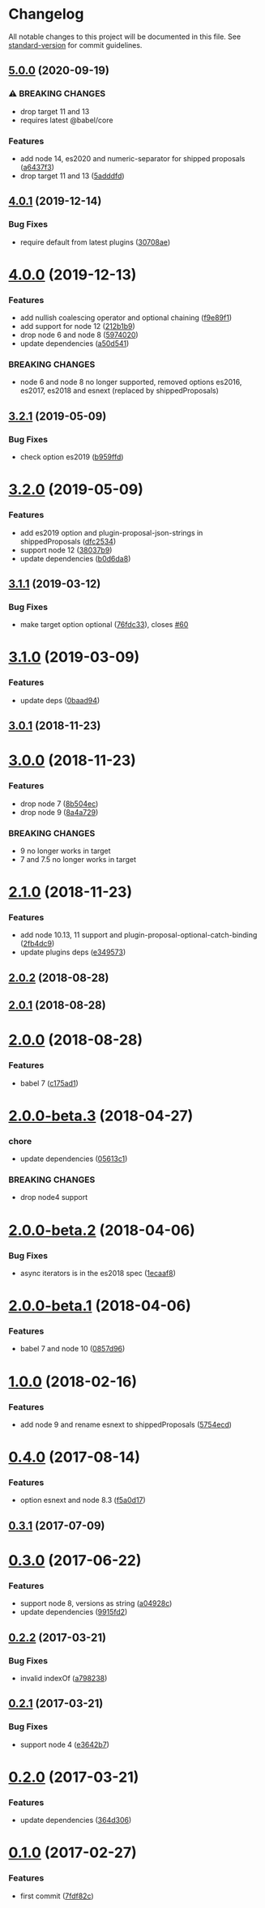 # Changelog

All notable changes to this project will be documented in this file. See [standard-version](https://github.com/conventional-changelog/standard-version) for commit guidelines.

## [5.0.0](https://github.com/christophehurpeau/babel-preset-latest-node/compare/v4.1.0...v5.0.0) (2020-09-19)


### ⚠ BREAKING CHANGES

* drop target 11 and 13
* requires latest @babel/core

### Features

* add node 14, es2020 and numeric-separator for shipped proposals ([a6437f3](https://github.com/christophehurpeau/babel-preset-latest-node/commit/a6437f354cb22162f4b861249f224c63dbee7ccb))
* drop target 11 and 13 ([5adddfd](https://github.com/christophehurpeau/babel-preset-latest-node/commit/5adddfdbc464169d7acbea8afb93488961acf0f4))

## [4.0.1](https://github.com/christophehurpeau/babel-preset-latest-node/compare/v4.0.0...v4.0.1) (2019-12-14)


### Bug Fixes

* require default from latest plugins ([30708ae](https://github.com/christophehurpeau/babel-preset-latest-node/commit/30708aea524cdd031857e767bd7ec3fa076cb619))



# [4.0.0](https://github.com/christophehurpeau/babel-preset-latest-node/compare/v3.2.1...v4.0.0) (2019-12-13)


### Features

* add nullish coalescing operator and optional chaining ([f9e89f1](https://github.com/christophehurpeau/babel-preset-latest-node/commit/f9e89f1a1a1a55609c567fae0765ffcdad648471))
* add support for node 12 ([212b1b9](https://github.com/christophehurpeau/babel-preset-latest-node/commit/212b1b9f7a6f11c00df9d2035e80c914d3077964))
* drop node 6 and node 8 ([5974020](https://github.com/christophehurpeau/babel-preset-latest-node/commit/5974020f29ff18765904cffe5a26b41c8f15600f))
* update dependencies ([a50d541](https://github.com/christophehurpeau/babel-preset-latest-node/commit/a50d5410cc37d375fedd649835b4185bf4ead075))


### BREAKING CHANGES

* node 6 and node 8 no longer supported, removed options es2016, es2017,  es2018 and esnext (replaced by shippedProposals)



## [3.2.1](https://github.com/christophehurpeau/babel-preset-latest-node/compare/v3.2.0...v3.2.1) (2019-05-09)


### Bug Fixes

* check option es2019 ([b959ffd](https://github.com/christophehurpeau/babel-preset-latest-node/commit/b959ffd26ad1545a228d92468751eb6765ee3831))



# [3.2.0](https://github.com/christophehurpeau/babel-preset-latest-node/compare/v3.1.1...v3.2.0) (2019-05-09)


### Features

* add es2019 option and plugin-proposal-json-strings in shippedProposals ([dfc2534](https://github.com/christophehurpeau/babel-preset-latest-node/commit/dfc25344d61bbe565c52e5f2faa78854514bfea0))
* support node 12 ([38037b9](https://github.com/christophehurpeau/babel-preset-latest-node/commit/38037b91d81399f816fbe88d6f977ea3612697ea))
* update dependencies ([b0d6da8](https://github.com/christophehurpeau/babel-preset-latest-node/commit/b0d6da8c4015e66f45baee2c13436c3e7aac7024))



## [3.1.1](https://github.com/christophehurpeau/babel-preset-latest-node/compare/v3.1.0...v3.1.1) (2019-03-12)


### Bug Fixes

* make target option optional ([76fdc33](https://github.com/christophehurpeau/babel-preset-latest-node/commit/76fdc3333d5853db83e386a67b060dd59eb10885)), closes [#60](https://github.com/christophehurpeau/babel-preset-latest-node/issues/60)



# [3.1.0](https://github.com/christophehurpeau/babel-preset-latest-node/compare/v3.0.1...v3.1.0) (2019-03-09)


### Features

* update deps ([0baad94](https://github.com/christophehurpeau/babel-preset-latest-node/commit/0baad9473e02de7adda524fbf5113fe760a4f9b2))



## [3.0.1](https://github.com/christophehurpeau/babel-preset-latest-node/compare/v3.0.0...v3.0.1) (2018-11-23)



# [3.0.0](https://github.com/christophehurpeau/babel-preset-latest-node/compare/v2.1.0...v3.0.0) (2018-11-23)


### Features

* drop node 7 ([8b504ec](https://github.com/christophehurpeau/babel-preset-latest-node/commit/8b504ec3a1e0d091947eda0860afdaf683d9da5b))
* drop node 9 ([8a4a729](https://github.com/christophehurpeau/babel-preset-latest-node/commit/8a4a7292f972039271f9430cce53c10f017785fb))


### BREAKING CHANGES

* 9 no longer works in target
* 7 and 7.5 no longer works in target



# [2.1.0](https://github.com/christophehurpeau/babel-preset-latest-node/compare/v2.0.2...v2.1.0) (2018-11-23)


### Features

* add node 10.13, 11 support and plugin-proposal-optional-catch-binding ([2fb4dc9](https://github.com/christophehurpeau/babel-preset-latest-node/commit/2fb4dc9da312f58d94a75b9e314203981258ca41))
* update plugins deps ([e349573](https://github.com/christophehurpeau/babel-preset-latest-node/commit/e349573d97c020b49e7b549999672370a5bfc825))



## [2.0.2](https://github.com/christophehurpeau/babel-preset-latest-node/compare/v2.0.1...v2.0.2) (2018-08-28)



## [2.0.1](https://github.com/christophehurpeau/babel-preset-latest-node/compare/v2.0.0...v2.0.1) (2018-08-28)



# [2.0.0](https://github.com/christophehurpeau/babel-preset-latest-node/compare/v2.0.0-beta.3...v2.0.0) (2018-08-28)


### Features

* babel 7 ([c175ad1](https://github.com/christophehurpeau/babel-preset-latest-node/commit/c175ad1f6370f75aa8512dd1922d35b10365dd81))



# [2.0.0-beta.3](https://github.com/christophehurpeau/babel-preset-latest-node/compare/v2.0.0-beta.2...v2.0.0-beta.3) (2018-04-27)


### chore

* update dependencies ([05613c1](https://github.com/christophehurpeau/babel-preset-latest-node/commit/05613c1ce027946889d076adb05e6f93bc726b12))


### BREAKING CHANGES

* drop node4 support



# [2.0.0-beta.2](https://github.com/christophehurpeau/babel-preset-latest-node/compare/v2.0.0-beta.1...v2.0.0-beta.2) (2018-04-06)


### Bug Fixes

* async iterators is in the es2018 spec ([1ecaaf8](https://github.com/christophehurpeau/babel-preset-latest-node/commit/1ecaaf8c9c3f2e0a9a4ce0ca63b757d59a79f7a8))



# [2.0.0-beta.1](https://github.com/christophehurpeau/babel-preset-latest-node/compare/v1.0.0...v2.0.0-beta.1) (2018-04-06)


### Features

* babel 7 and node 10 ([0857d96](https://github.com/christophehurpeau/babel-preset-latest-node/commit/0857d966728eabe1264cd35b53be0cddbc8a9acc))



# [1.0.0](https://github.com/christophehurpeau/babel-preset-latest-node/compare/v0.4.0...v1.0.0) (2018-02-16)


### Features

* add node 9 and rename esnext to shippedProposals ([5754ecd](https://github.com/christophehurpeau/babel-preset-latest-node/commit/5754ecd1f48599b829b5ab44514d92bd47848767))



# [0.4.0](https://github.com/christophehurpeau/babel-preset-latest-node/compare/v0.3.1...v0.4.0) (2017-08-14)


### Features

* option esnext and node 8.3 ([f5a0d17](https://github.com/christophehurpeau/babel-preset-latest-node/commit/f5a0d17db208d06244544bfe89b2f79b16602695))



## [0.3.1](https://github.com/christophehurpeau/babel-preset-latest-node/compare/v0.3.0...v0.3.1) (2017-07-09)



# [0.3.0](https://github.com/christophehurpeau/babel-preset-latest-node/compare/v0.2.2...v0.3.0) (2017-06-22)


### Features

* support node 8, versions as string ([a04928c](https://github.com/christophehurpeau/babel-preset-latest-node/commit/a04928c5092c36628ad0525419f920804ffb3cf6))
* update dependencies ([9915fd2](https://github.com/christophehurpeau/babel-preset-latest-node/commit/9915fd2ea4b90ac7859b3fc6ee36dc75b5e2c7b5))



## [0.2.2](https://github.com/christophehurpeau/babel-preset-latest-node/compare/v0.2.1...v0.2.2) (2017-03-21)


### Bug Fixes

* invalid indexOf ([a798238](https://github.com/christophehurpeau/babel-preset-latest-node/commit/a79823805c41225f37eb161dacaac1d75c5b8242))



## [0.2.1](https://github.com/christophehurpeau/babel-preset-latest-node/compare/v0.2.0...v0.2.1) (2017-03-21)


### Bug Fixes

* support node 4 ([e3642b7](https://github.com/christophehurpeau/babel-preset-latest-node/commit/e3642b71e0d3a98f15689fabe67f26b48a3ab53e))



# [0.2.0](https://github.com/christophehurpeau/babel-preset-latest-node/compare/v0.1.0...v0.2.0) (2017-03-21)


### Features

* update dependencies ([364d306](https://github.com/christophehurpeau/babel-preset-latest-node/commit/364d306c3701c8ed9022b32cecc76f818c4e8075))



# [0.1.0](https://github.com/christophehurpeau/babel-preset-latest-node/compare/7fdf82c61b9799b178faf1b1776ef3317704d517...v0.1.0) (2017-02-27)


### Features

* first commit ([7fdf82c](https://github.com/christophehurpeau/babel-preset-latest-node/commit/7fdf82c61b9799b178faf1b1776ef3317704d517))
